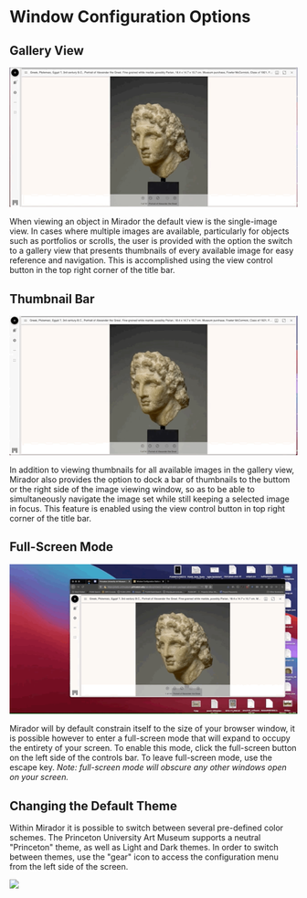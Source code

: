 # Window Configuration Options

## Gallery View

![](../.gitbook/assets/gallery%20%281%29.gif)

When viewing an object in Mirador the default view is the single-image view. In cases where multiple images are available, particularly for objects such as portfolios or scrolls, the user is provided with the option the switch to a gallery view that presents thumbnails of every available image for easy reference and navigation. This is accomplished using the view control button in the top right corner of the title bar.

## Thumbnail Bar

![](../.gitbook/assets/thumbnails.gif)

In addition to viewing thumbnails for all available images in the gallery view, Mirador also provides the option to dock a bar of thumbnails to the buttom or the right side of the image viewing window, so as to be able to simultaneously navigate the image set while still keeping a selected image in focus. This feature is enabled using the view control button in top right corner of the title bar.

## Full-Screen Mode

![](../.gitbook/assets/fullscreen%20%281%29.gif)

Mirador will by default constrain itself to the size of your browser window, it is possible however to enter a full-screen mode that will expand to occupy the entirety of your screen. To enable this mode, click the full-screen button on the left side of the controls bar. To leave full-screen mode, use the escape key. _Note: full-screen mode will obscure any other windows open on your screen._

## Changing the Default Theme

Within Mirador it is possible to switch between several pre-defined color schemes. The Princeton University Art Museum supports a neutral "Princeton" theme, as well as Light and Dark themes. In order to switch between themes, use the "gear" icon to access the configuration menu from the left side of the screen.

![](../.gitbook/assets/change-theme%20%281%29.gif)

